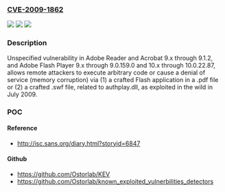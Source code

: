 ### [CVE-2009-1862](https://cve.mitre.org/cgi-bin/cvename.cgi?name=CVE-2009-1862)
![](https://img.shields.io/static/v1?label=Product&message=n%2Fa&color=blue)
![](https://img.shields.io/static/v1?label=Version&message=n%2Fa&color=blue)
![](https://img.shields.io/static/v1?label=Vulnerability&message=n%2Fa&color=brighgreen)

### Description

Unspecified vulnerability in Adobe Reader and Acrobat 9.x through 9.1.2, and Adobe Flash Player 9.x through 9.0.159.0 and 10.x through 10.0.22.87, allows remote attackers to execute arbitrary code or cause a denial of service (memory corruption) via (1) a crafted Flash application in a .pdf file or (2) a crafted .swf file, related to authplay.dll, as exploited in the wild in July 2009.

### POC

#### Reference
- http://isc.sans.org/diary.html?storyid=6847

#### Github
- https://github.com/Ostorlab/KEV
- https://github.com/Ostorlab/known_exploited_vulnerbilities_detectors

